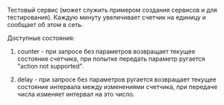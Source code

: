 Тестовый сервис (может служить примером создания сервисов и для тестирования).
Каждую минуту увеличивает счетчик на единицу и сообщает об этом в сеть.

Доступные состояния:
1) counter - при запросе без параметров возвращает текущее состояние счетчика, при попытке передать параметр ругается "action not supported".

2) delay - при запросе без параметров ругается возвращает текущее состояние интервала между изменениями счетчика, при передаче числа изменяет интервал на это число.
